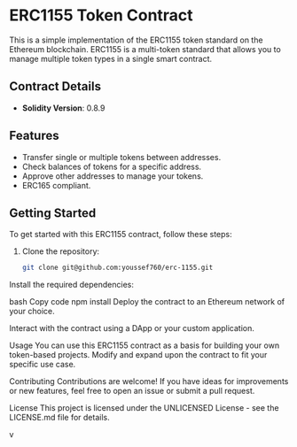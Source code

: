 
# ERC1155 Token Contract

This is a simple implementation of the ERC1155 token standard on the Ethereum blockchain. ERC1155 is a multi-token standard that allows you to manage multiple token types in a single smart contract.

## Contract Details

- **Solidity Version**: 0.8.9

## Features

- Transfer single or multiple tokens between addresses.
- Check balances of tokens for a specific address.
- Approve other addresses to manage your tokens.
- ERC165 compliant.

## Getting Started

To get started with this ERC1155 contract, follow these steps:

1. Clone the repository:

   ```bash
   git clone git@github.com:youssef760/erc-1155.git
Install the required dependencies:

bash
Copy code
npm install
Deploy the contract to an Ethereum network of your choice.

Interact with the contract using a DApp or your custom application.

Usage
You can use this ERC1155 contract as a basis for building your own token-based projects. Modify and expand upon the contract to fit your specific use case.

Contributing
Contributions are welcome! If you have ideas for improvements or new features, feel free to open an issue or submit a pull request.

License
This project is licensed under the UNLICENSED License - see the LICENSE.md file for details.

v
